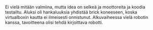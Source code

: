 Ei vielä mitään valmiina, mutta idea on selkeä ja moottoreita ja koodia testailtu. Aluksi oli hankaluuksia yhdistää brick koneeseen, koska virtualboxin kautta ei ilmeisesti onnistunut. Alkuvaiheessa vielä robotin kanssa, tavoitteena olisi tehdä kirjoittava robotti.
